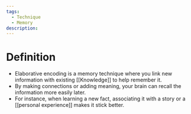 ```yaml
---
tags:
  - Technique
  - Memory
description:
---
```

# Definition

- Elaborative encoding is a memory technique where you link new information with existing [[Knowledge]] to help remember it.
- By making connections or adding meaning, your brain can recall the information more easily later.
- For instance, when learning a new fact, associating it with a story or a [[personal experience]] makes it stick better.